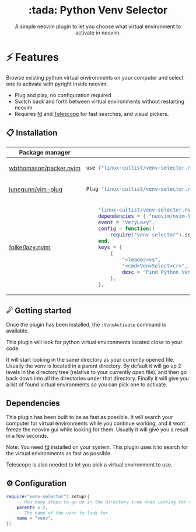 <p align="center">
  <h1 align="center">:tada: Python Venv Selector</h2>
</p>

<p align="center">
	A simple neovim plugin to let you choose what virtual environment to activate in neovim.
</p>

# ⚡️ Features

Browse existing python virtual environments on your computer and select one to activate with pyright inside neovim.

- Plug and play, no configuration required
- Switch back and forth between virtual environments without restarting neovim
- Requires [fd](https://github.com/sharkdp/fd) and
  [Telescope](https://github.com/nvim-telescope/telescope.nvim) for fast searches, and visual pickers.

## 📋 Installation

<div align="center">
<table>
<thead>
<tr>
<th>Package manager</th>
<th>Snippet</th>
</tr>
</thead>
<tbody>
<tr>
<td>

[wbthomason/packer.nvim](https://github.com/wbthomason/packer.nvim)

</td>
<td>

```lua
use {"linux-cultist/venv-selector.nvim"}
```

</td>
</tr>
<tr>
<td>

[junegunn/vim-plug](https://github.com/junegunn/vim-plug)

</td>
<td>

```lua
Plug 'linux-cultist/venv-selector.nvim'
```

</td>
</tr>
<tr>
<td>

[folke/lazy.nvim](https://github.com/folke/lazy.nvim)

</td>
<td>

```lua
	"linux-cultist/venv-selector.nvim",
	dependencies = { "neovim/nvim-lspconfig", "nvim-telescope/telescope.nvim" },
	event = "VeryLazy",
	config = function()
		require("venv-selector").setup({ name = "venv", parents = 2 })
	end,
	keys = {
		{
			"<leader>vs",
			"<cmd>VenvSelect<cr>",
			desc = "Find Python Venvs",
		},
	},

```

</td>
</tr>
</tbody>
</table>
</div>


## ☄ Getting started

Once the plugin has been installed, the `:VenvActivate` command is available.

This plugin will look for python virtual environments located close to your code.

It will start looking in the same directory as your currently opened file. Usually the venv is located in a parent
directory. By default it will go up 2 levels in the directory tree (relative to your currently open file), and then go back down into all the directories under that
directory. Finally it will give you a list of found virtual environments so you can pick one to activate.

## Dependencies

This plugin has been built to be as fast as possible. It will search your computer for virtual environments while you
continue working, and it wont freeze the neovim gui while looking for them. Usually it will give you a result in a few seconds.

Note: You need [fd](https://github.com/sharkdp/fd) installed on your system. This plugin uses it to search for
the virtual environments as fast as possible.

Telescope is also needed to let you pick a virtual environment to use.

## ⚙ Configuration

```lua
require("venv-selector").setup({
    -- How many steps to go up in the directory tree when looking for virtual environments.
    parents = 2,
    -- The name of the venv to look for
    name = "venv",
})
```






